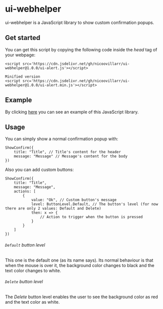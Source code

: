 # ui-webhelper
ui-webhelper is a JavaScript library to  show custom confirmation popups.

## Get started
You can get this script by copying the following code inside the _head_ tag of your webpage:
```
<script src='https://cdn.jsdelivr.net/gh/nicoovillarr/ui-webhelper@1.0.0/ui-alert.js'></script>

Minified version
<script src='https://cdn.jsdelivr.net/gh/nicoovillarr/ui-webhelper@1.0.0/ui-alert.min.js'></script>
```

## Example
By clicking [here](https://nicoovillarr.github.io/ui-webhelper/) you can see an example of this JavaScript library.

## Usage
You can simply show a normal confirmation popup with:
```
ShowConfirm({
    title: "Title", // Title's content for the header
    message: "Message" // Message's content for the body
})
```

Also you can add custom buttons:
```
ShowConfirm({
    title: "Title",
    message: "Message",
    actions: [
        {
            value: "Ok", // Custom button's message
            level: ButtonLevel.Default, // The button's level (for now there are only 2 values: Default and Delete)
            then: x => {
                // Action to trigger when the button is pressed
            }
        }
    ]
})
```

###### `Default` button level
This one is the default one (as its name says). Its normal behaviour is that when the mouse is over it, the background color changes to black and the text color changes to white.

###### `Delete` button level
The _Delete_ button level enables the user to see the background color as red and the text color as white.